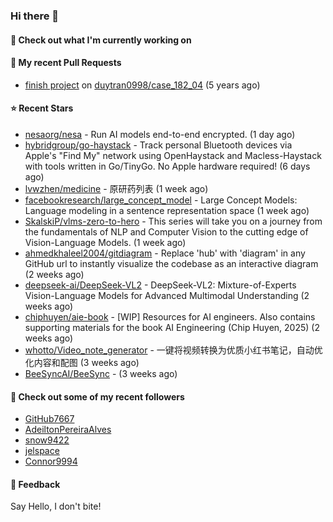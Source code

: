 ### Hi there 👋

#### 👷 Check out what I'm currently working on

#### 🔨 My recent Pull Requests

- [finish project](https://github.com/duytran0998/case_182_04/pull/1) on [duytran0998/case_182_04](https://github.com/duytran0998/case_182_04) (5 years ago)

#### ⭐ Recent Stars

- [nesaorg/nesa](https://github.com/nesaorg/nesa) - Run AI models end-to-end encrypted. (1 day ago)
- [hybridgroup/go-haystack](https://github.com/hybridgroup/go-haystack) - Track personal Bluetooth devices via Apple&#39;s &#34;Find My&#34; network using OpenHaystack and Macless-Haystack with tools written in Go/TinyGo. No Apple hardware required! (6 days ago)
- [lvwzhen/medicine](https://github.com/lvwzhen/medicine) - 原研药列表 (1 week ago)
- [facebookresearch/large_concept_model](https://github.com/facebookresearch/large_concept_model) - Large Concept Models: Language modeling in a sentence representation space (1 week ago)
- [SkalskiP/vlms-zero-to-hero](https://github.com/SkalskiP/vlms-zero-to-hero) - This series will take you on a journey from the fundamentals of NLP and Computer Vision to the cutting edge of Vision-Language Models. (1 week ago)
- [ahmedkhaleel2004/gitdiagram](https://github.com/ahmedkhaleel2004/gitdiagram) - Replace &#39;hub&#39; with &#39;diagram&#39; in any GitHub url to instantly visualize the codebase as an interactive diagram (2 weeks ago)
- [deepseek-ai/DeepSeek-VL2](https://github.com/deepseek-ai/DeepSeek-VL2) - DeepSeek-VL2: Mixture-of-Experts Vision-Language Models for Advanced Multimodal Understanding (2 weeks ago)
- [chiphuyen/aie-book](https://github.com/chiphuyen/aie-book) - [WIP] Resources for AI engineers. Also contains supporting materials for the book AI Engineering (Chip Huyen, 2025) (2 weeks ago)
- [whotto/Video_note_generator](https://github.com/whotto/Video_note_generator) - 一键将视频转换为优质小红书笔记，自动优化内容和配图 (3 weeks ago)
- [BeeSyncAI/BeeSync](https://github.com/BeeSyncAI/BeeSync) -  (3 weeks ago)

#### 👯 Check out some of my recent followers

- [GitHub7667](https://github.com/GitHub7667)
- [AdeiltonPereiraAlves](https://github.com/AdeiltonPereiraAlves)
- [snow9422](https://github.com/snow9422)
- [jelspace](https://github.com/jelspace)
- [Connor9994](https://github.com/Connor9994)

#### 💬 Feedback

Say Hello, I don't bite!